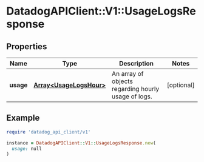 # DatadogAPIClient::V1::UsageLogsResponse

## Properties

| Name | Type | Description | Notes |
| ---- | ---- | ----------- | ----- |
| **usage** | [**Array&lt;UsageLogsHour&gt;**](UsageLogsHour.md) | An array of objects regarding hourly usage of logs. | [optional] |

## Example

```ruby
require 'datadog_api_client/v1'

instance = DatadogAPIClient::V1::UsageLogsResponse.new(
  usage: null
)
```

